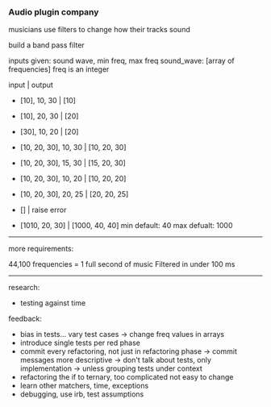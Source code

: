 
### Audio plugin company

musicians use filters to change how their tracks sound

build a band pass filter

inputs given: sound wave, min freq, max freq
sound_wave: [array of frequencies]
freq is an integer



  input                   |    output   
* [10], 10, 30            |  [10]
* [10], 20, 30            |  [20]
* [30], 10, 20            |  [20]

* [10, 20, 30], 10, 30    | [10, 20, 30]
* [10, 20, 30], 15, 30    | [15, 20, 30]
* [10, 20, 30], 10, 20    | [10, 20, 20]
* [10, 20, 30], 20, 25    | [20, 20, 25]

* []                      | raise error
<!-- defaults:  -->
* [1010, 20, 30]            | [1000, 40, 40]
min default: 40
max defualt: 1000

------

more requirements:

  44,100 frequencies = 1 full second of music
  Filtered in under 100 ms

-----


research:
- testing against time




feedback:
- bias in tests... vary test cases
  -> change freq values in arrays
- introduce single tests per red phase
- commit every refactoring, not just in refactoring phase
  -> commit messages more descriptive
  -> don't talk about tests, only implementation
  -> unless grouping tests under context
- refactoring the if to ternary, too complicated not easy to change
- learn other matchers, time, exceptions
- debugging, use irb, test assumptions
